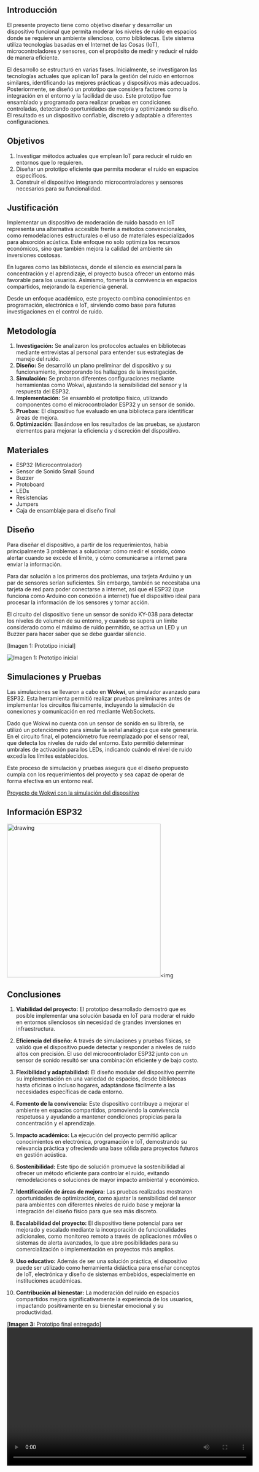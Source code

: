## Introducción  

El presente proyecto tiene como objetivo diseñar y desarrollar un dispositivo funcional que permita moderar los niveles de ruido en espacios donde se requiere un ambiente silencioso, como bibliotecas. Este sistema utiliza tecnologías basadas en el Internet de las Cosas (IoT), microcontroladores y sensores, con el propósito de medir y reducir el ruido de manera eficiente.  

El desarrollo se estructuró en varias fases. Inicialmente, se investigaron las tecnologías actuales que aplican IoT para la gestión del ruido en entornos similares, identificando las mejores prácticas y dispositivos más adecuados. Posteriormente, se diseñó un prototipo que considera factores como la integración en el entorno y la facilidad de uso. Este prototipo fue ensamblado y programado para realizar pruebas en condiciones controladas, detectando oportunidades de mejora y optimizando su diseño. El resultado es un dispositivo confiable, discreto y adaptable a diferentes configuraciones.  



## Objetivos  

1. Investigar métodos actuales que emplean IoT para reducir el ruido en entornos que lo requieren.  
2. Diseñar un prototipo eficiente que permita moderar el ruido en espacios específicos.  
3. Construir el dispositivo integrando microcontroladores y sensores necesarios para su funcionalidad.  



## Justificación  

Implementar un dispositivo de moderación de ruido basado en IoT representa una alternativa accesible frente a métodos convencionales, como remodelaciones estructurales o el uso de materiales especializados para absorción acústica. Este enfoque no solo optimiza los recursos económicos, sino que también mejora la calidad del ambiente sin inversiones costosas.  

En lugares como las bibliotecas, donde el silencio es esencial para la concentración y el aprendizaje, el proyecto busca ofrecer un entorno más favorable para los usuarios. Asimismo, fomenta la convivencia en espacios compartidos, mejorando la experiencia general.  

Desde un enfoque académico, este proyecto combina conocimientos en programación, electrónica e IoT, sirviendo como base para futuras investigaciones en el control de ruido.  



## Metodología  

1. **Investigación:** Se analizaron los protocolos actuales en bibliotecas mediante entrevistas al personal para entender sus estrategias de manejo del ruido.  
2. **Diseño:** Se desarrolló un plano preliminar del dispositivo y su funcionamiento, incorporando los hallazgos de la investigación.  
3. **Simulación:** Se probaron diferentes configuraciones mediante herramientas como Wokwi, ajustando la sensibilidad del sensor y la respuesta del ESP32.  
4. **Implementación:** Se ensambló el prototipo físico, utilizando componentes como el microcontrolador ESP32 y un sensor de sonido.  
5. **Pruebas:** El dispositivo fue evaluado en una biblioteca para identificar áreas de mejora.  
6. **Optimización:** Basándose en los resultados de las pruebas, se ajustaron elementos para mejorar la eficiencia y discreción del dispositivo.  



## Materiales  

- ESP32 (Microcontrolador)  
- Sensor de Sonido Small Sound  
- Buzzer  
- Protoboard  
- LEDs  
- Resistencias  
- Jumpers  
- Caja de ensamblaje para el diseño final  


## Diseño  

Para diseñar el dispositivo, a partir de los requerimientos, había principalmente 3 problemas a solucionar: cómo medir el sonido, cómo alertar cuando se excede el límite, y cómo comunicarse a internet para enviar la información.  

Para dar solución a los primeros dos problemas, una tarjeta Arduino y un par de sensores serían suficientes. Sin embargo, también se necesitaba una tarjeta de red para poder conectarse a internet, así que el ESP32 (que funciona como Arduino con conexión a internet) fue el dispositivo ideal para procesar la información de los sensores y tomar acción.  

El circuito del dispositivo tiene un sensor de sonido KY-038 para detectar los niveles de volumen de su entorno, y cuando se supera un límite considerado como el máximo de ruido permitido, se activa un LED y un Buzzer para hacer saber que se debe guardar silencio.

[Imagen 1: Prototipo inicial]

![**Imagen 1:** Prototipo inicial](https://cdn.discordapp.com/attachments/1301778066447536148/1310813456147943475/image.jpg?ex=674938a9&is=6747e729&hm=1c935ee92d1bbe4ac83b23d4752fb19fb66e5046d7c1fe856e812460bb8548c7&)


## Simulaciones y Pruebas  

Las simulaciones se llevaron a cabo en **Wokwi**, un simulador avanzado para ESP32. Esta herramienta permitió realizar pruebas preliminares antes de implementar los circuitos físicamente, incluyendo la simulación de conexiones y comunicación en red mediante WebSockets.  

Dado que Wokwi no cuenta con un sensor de sonido en su librería, se utilizó un potenciómetro para simular la señal analógica que este generaría. En el circuito final, el potenciómetro fue reemplazado por el sensor real, que detecta los niveles de ruido del entorno. Esto permitió determinar umbrales de activación para los LEDs, indicando cuándo el nivel de ruido excedía los límites establecidos.  

Este proceso de simulación y pruebas asegura que el diseño propuesto cumpla con los requerimientos del proyecto y sea capaz de operar de forma efectiva en un entorno real.


[Proyecto de Wokwi con la simulación del dispositivo](https://wokwi.com/projects/413104915306254337)

## Información ESP32 

<img src="https://cdn.discordapp.com/attachments/1301778066447536148/1310807550622564483/0daed74d-859d-4e43-881f-1e6f70f9f97c.jpg?ex=67469029&is=67453ea9&hm=720dbbb4c27080c4938ac2e65bb409687038a20a38115f27bc8f70ac1abb34da&" alt="drawing" height="400"/><img 


## Conclusiones  

1. **Viabilidad del proyecto:** El prototipo desarrollado demostró que es posible implementar una solución basada en IoT para moderar el ruido en entornos silenciosos sin necesidad de grandes inversiones en infraestructura.  

2. **Eficiencia del diseño:** A través de simulaciones y pruebas físicas, se validó que el dispositivo puede detectar y responder a niveles de ruido altos con precisión. El uso del microcontrolador ESP32 junto con un sensor de sonido resultó ser una combinación eficiente y de bajo costo.  

3. **Flexibilidad y adaptabilidad:** El diseño modular del dispositivo permite su implementación en una variedad de espacios, desde bibliotecas hasta oficinas o incluso hogares, adaptándose fácilmente a las necesidades específicas de cada entorno.  

4. **Fomento de la convivencia:** Este dispositivo contribuye a mejorar el ambiente en espacios compartidos, promoviendo la convivencia respetuosa y ayudando a mantener condiciones propicias para la concentración y el aprendizaje.  

5. **Impacto académico:** La ejecución del proyecto permitió aplicar conocimientos en electrónica, programación e IoT, demostrando su relevancia práctica y ofreciendo una base sólida para proyectos futuros en gestión acústica.  

6. **Sostenibilidad:** Este tipo de solución promueve la sostenibilidad al ofrecer un método eficiente para controlar el ruido, evitando remodelaciones o soluciones de mayor impacto ambiental y económico.  

7. **Identificación de áreas de mejora:** Las pruebas realizadas mostraron oportunidades de optimización, como ajustar la sensibilidad del sensor para ambientes con diferentes niveles de ruido base y mejorar la integración del diseño físico para que sea más discreto.  

8. **Escalabilidad del proyecto:** El dispositivo tiene potencial para ser mejorado y escalado mediante la incorporación de funcionalidades adicionales, como monitoreo remoto a través de aplicaciones móviles o sistemas de alerta avanzados, lo que abre posibilidades para su comercialización o implementación en proyectos más amplios.  

9. **Uso educativo:** Además de ser una solución práctica, el dispositivo puede ser utilizado como herramienta didáctica para enseñar conceptos de IoT, electrónica y diseño de sistemas embebidos, especialmente en instituciones académicas.  

10. **Contribución al bienestar:** La moderación del ruido en espacios compartidos mejora significativamente la experiencia de los usuarios, impactando positivamente en su bienestar emocional y su productividad.

[**Imagen 3:** Prototipo final entregado]  
<video width="640" height="360" controls>
  <source src="media/PROTOTIPO_FINAL.mov" type="video/quicktime">
  Tu navegador no soporta el elemento de video.
</video>


